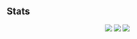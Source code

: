 ### 

## Stats
<p align="center">
  <img src ="https://github-readme-stats.vercel.app/api?username=avanthakkar&show_icons=true&theme=onedark&count_private=true">
  <img src ="https://github-readme-stats.vercel.app/api/langs/?username=avanthakkar&layout=compact&hide_border=true&theme=onedark">
  <img src = "https://github-readme-streak-stats.herokuapp.com?user=avanthakkar&theme=onedark&hide_border=true">
</p>



<!--
**avanthakkar/avanthakkar** is a ✨ _special_ ✨ repository because its `README.md` (this file) appears on your GitHub profile.

Here are some ideas to get you started:

- 🔭 I’m currently working on ...
- 🌱 I’m currently learning ...
- 👯 I’m looking to collaborate on ...
- 🤔 I’m looking for help with ...
- 💬 Ask me about ...
- 📫 How to reach me: ...
- 😄 Pronouns: ...
- ⚡ Fun fact: ...
--> 
